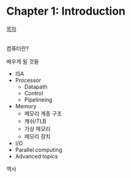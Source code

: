 # Chapter 1: Introduction
[목차](index.md)<br><br>

컴퓨터란?

배우게 될 것들
- ISA
- Processor
    - Datapath
    - Control
    - Pipelineing
- Memory
    - 메모리 계층 구조
    - 캐쉬/TLB
    - 가상 메모리
    - 메모리 장치
- I/O
- Parallel computing
- Advanced topics

역사